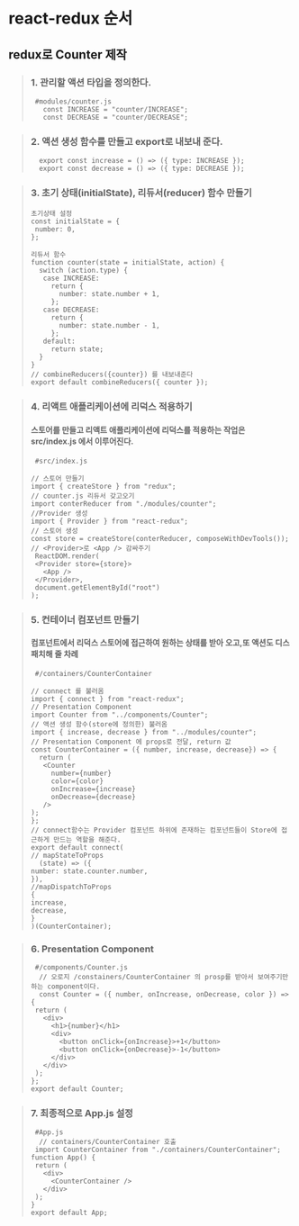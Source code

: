 # react-redux 순서

## redux로 Counter 제작

> ### 1. 관리할 액션 타입을 정의한다.
>
> ```
>  #modules/counter.js
>    const INCREASE = "counter/INCREASE";
>    const DECREASE = "counter/DECREASE";
> ```

> ### 2. 액션 생성 함수를 만들고 export로 내보내 준다.
>
> ```
>   export const increase = () => ({ type: INCREASE });
>   export const decrease = () => ({ type: DECREASE });
> ```

> ### 3. 초기 상태(initialState), 리듀서(reducer) 함수 만들기
>
> ```
> 초기상태 설정
> const initialState = {
>  number: 0,
> };
> ```
>
> ```
> 리듀서 함수
> function counter(state = initialState, action) {
>   switch (action.type) {
>    case INCREASE:
>      return {
>        number: state.number + 1,
>      };
>    case DECREASE:
>      return {
>        number: state.number - 1,
>      };
>    default:
>      return state;
>   }
> }
> // combineReducers({counter}) 를 내보내준다
> export default combineReducers({ counter });
> ```

> ### 4. 리액트 애플리케이션에 리덕스 적용하기
>
> #### 스토어를 만들고 리액트 애플리케이션에 리덕스를 적용하는 작업은 src/index.js 에서 이루어진다.
>
> ```
>  #src/index.js
>
> // 스토어 만들기
> import { createStore } from "redux";
> // counter.js 리듀서 갖고오기
> import conterReducer from "./modules/counter";
> //Provider 생성
> import { Provider } from "react-redux";
> // 스토어 생성
> const store = createStore(conterReducer, composeWithDevTools());
> // <Provider>로 <App /> 감싸주기
>  ReactDOM.render(
>  <Provider store={store}>
>    <App />
>  </Provider>,
>  document.getElementById("root")
> );
> ```

> ### 5. 컨테이너 컴포넌트 만들기
>
> #### 컴포넌트에서 리덕스 스토어에 접근하여 원하는 상태를 받아 오고,또 액션도 디스패치해 줄 차례
>
> ```
>  #/containers/CounterContainer
>
> // connect 를 불러옴
> import { connect } from "react-redux";
> // Presentation Component
> import Counter from "../components/Counter";
> // 액션 생성 함수(store에 정의한) 불러옴
> import { increase, decrease } from "../modules/counter";
> // Presentation Component 에 props로 전달, return 값
> const CounterContainer = ({ number, increase, decrease}) => {
>   return (
>    <Counter
>      number={number}
>      color={color}
>      onIncrease={increase}
>      onDecrease={decrease}
>    />
> );
> };
> // connect함수는 Provider 컴포넌트 하위에 존재하는 컴포넌트들이 Store에 접근하게 만드는 역할을 해준다.
> export default connect(
> // mapStateToProps
>   (state) => ({
> number: state.counter.number,
> }),
> //mapDispatchToProps
> {
> increase,
> decrease,
> }
> )(CounterContainer);
>
> ```

> ### 6. Presentation Component
>
> ```
>  #/components/Counter.js
>   // 오로지 /constainers/CounterContainer 의 prosp를 받아서 보여주기만 하는 component이다.
>   const Counter = ({ number, onIncrease, onDecrease, color }) => {
>  return (
>    <div>
>      <h1>{number}</h1>
>      <div>
>        <button onClick={onIncrease}>+1</button>
>        <button onClick={onDecrease}>-1</button>
>      </div>
>    </div>
>  );
> };
> export default Counter;
> ```

> ### 7. 최종적으로 App.js 설정
>
> ```
>  #App.js
>   // containers/CounterContainer 호출
>  import CounterContainer from "./containers/CounterContainer";
> function App() {
>  return (
>    <div>
>      <CounterContainer />
>    </div>
>  );
> }
> export default App;
> ```
